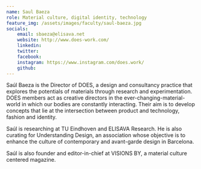 ```yaml
---
name: Saul Baeza
role: Material culture, digital identity, technology 
feature_img: /assets/images/faculty/saul-baeza.jpg
socials:
    email: sbaeza@elisava.net
    website: http://www.does-work.com/
    linkedin: 
    twitter:
    facebook:
    instagram: https://www.instagram.com/does.work/
    github:
---
```

Saúl Baeza is the Director of DOES, a design and consultancy practice that explores the potentials of materials through research and experimentation. DOES members act as creative directors in the ever-changing-material-world in which our bodies are constantly interacting. Their aim is to develop concepts that lie at the intersection between product and technology, fashion and identity.

Saúl is researching at TU Eindhoven and ELISAVA Research. He is also curating for Understanding Design, an association whose objective is to enhance the culture of contemporary and avant-garde design in Barcelona.

Saúl is also founder and editor-in-chief at VISIONS BY, a material culture centered magazine.
